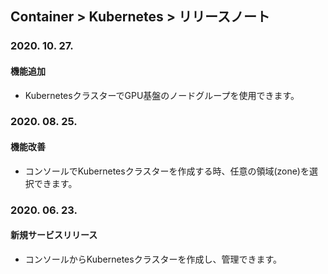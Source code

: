 ## Container > Kubernetes > リリースノート

### 2020. 10. 27.
#### 機能追加
* KubernetesクラスターでGPU基盤のノードグループを使用できます。 

### 2020. 08. 25.
#### 機能改善
* コンソールでKubernetesクラスターを作成する時、任意の領域(zone)を選択できます。

### 2020. 06. 23.
#### 新規サービスリリース
* コンソールからKubernetesクラスターを作成し、管理できます。
